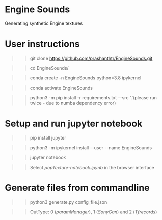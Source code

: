 # Engine Sounds
Generating synthetic Engine textures

# User instructions

  >> git clone https://github.com/prashanthtr/EngineSounds.git

  >> cd EngineSounds/

  >> conda create -n EngineSounds python=3.8 ipykernel

  >> conda activate EngineSounds

  >> python3 -m pip install -r requirements.txt --src '.'(please run twice - due to numba dependency error)

# Setup and run jupyter notebook

>> pip install jupyter

>> python3 -m ipykernel install --user --name EngineSounds

>> jupyter notebook

>> Select *popTexture-notebook.ipynb* in the browser interface

# Generate files from commandline

>> python3 generate.py config_file.json <outType>

>> OutType: 0 (*paramManager*), 1 (*SonyGan*) and 2 (*Tfrecords*)